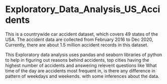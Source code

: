 # Exploratory_Data_Analysis_US_Accidents

This is a countrywide car accident dataset, which covers 49 states of the USA. The accident data are collected from February 2016 to Dec 2020, Currently, there are about 1.5 million accident records in this dataset.

This Exploratory data analysis uses pandas and seaborn libraries of python to help in figuring out reasons behind accidents, top cities having the highest number of accidents and answering relevent questions like What time of the day are accidents most frequent in, is there any difference in pattern of weekdays and weekends. with some inferences about the data.


